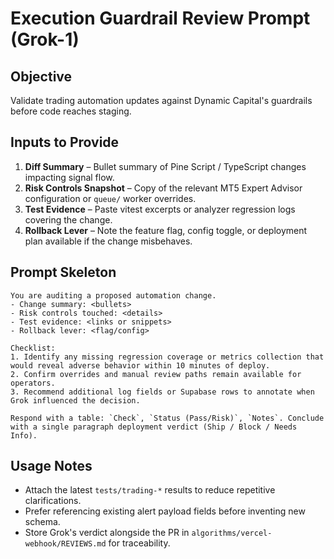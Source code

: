 # Execution Guardrail Review Prompt (Grok-1)

## Objective
Validate trading automation updates against Dynamic Capital's guardrails before code reaches staging.

## Inputs to Provide
1. **Diff Summary** – Bullet summary of Pine Script / TypeScript changes impacting signal flow.
2. **Risk Controls Snapshot** – Copy of the relevant MT5 Expert Advisor configuration or `queue/` worker overrides.
3. **Test Evidence** – Paste vitest excerpts or analyzer regression logs covering the change.
4. **Rollback Lever** – Note the feature flag, config toggle, or deployment plan available if the change misbehaves.

## Prompt Skeleton
```
You are auditing a proposed automation change.
- Change summary: <bullets>
- Risk controls touched: <details>
- Test evidence: <links or snippets>
- Rollback lever: <flag/config>

Checklist:
1. Identify any missing regression coverage or metrics collection that would reveal adverse behavior within 10 minutes of deploy.
2. Confirm overrides and manual review paths remain available for operators.
3. Recommend additional log fields or Supabase rows to annotate when Grok influenced the decision.

Respond with a table: `Check`, `Status (Pass/Risk)`, `Notes`. Conclude with a single paragraph deployment verdict (Ship / Block / Needs Info).
```

## Usage Notes
- Attach the latest `tests/trading-*` results to reduce repetitive clarifications.
- Prefer referencing existing alert payload fields before inventing new schema.
- Store Grok's verdict alongside the PR in `algorithms/vercel-webhook/REVIEWS.md` for traceability.
